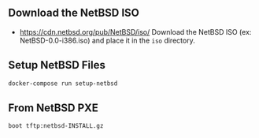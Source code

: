 ## Download the NetBSD ISO
- https://cdn.netbsd.org/pub/NetBSD/iso/
Download the NetBSD ISO (ex: NetBSD-0.0-i386.iso) and place it in the `iso` directory.

## Setup NetBSD Files
```bash
docker-compose run setup-netbsd
```

## From NetBSD PXE
```bash
boot tftp:netbsd-INSTALL.gz
```

